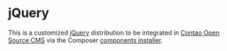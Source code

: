 jQuery
======

This is a customized [jQuery][1] distribution to be integrated in
[Contao Open Source CMS][2] via the Composer [components installer][3].


[1]: http://jquery.com
[2]: https://contao.org
[3]: http://robloach.github.io/component-installer/
